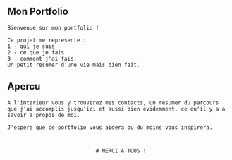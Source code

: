 ## Mon Portfolio

    Bienvenue sur mon portfolio !

    Ce projet me represente :
    1 - qui je suis
    2 - ce que je fais
    3 - comment j'ai fais.
    Un petit resumer d'une vie mais bien fait.

## Apercu 

    A l'interieur vous y trouverez mes contacts, un resumer du parcours que j'ai accomplis jusqu'ici et aussi bien evidemment, ce qu'il y a a savoir a propos de moi.

    J'espere que ce portfolio vous aidera ou du moins vous inspirera.

                    
#
                                # MERCI A TOUS !